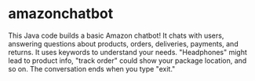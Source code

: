 # amazonchatbot
This Java code builds a basic Amazon chatbot! It chats with users, answering questions about products, orders, deliveries, payments, and returns. It uses keywords to understand your needs.  "Headphones" might lead to product info, "track order" could show your package location, and so on. The conversation ends when you type "exit." 

